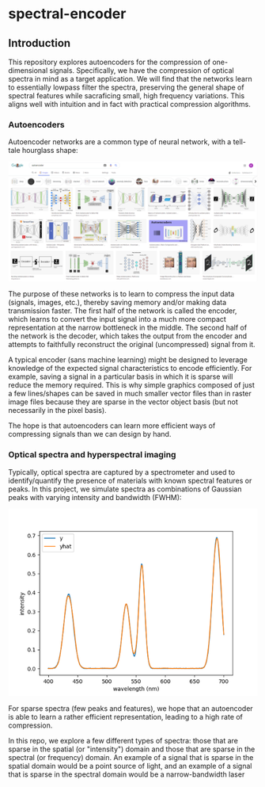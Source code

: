 # spectral-encoder
## Introduction
This repository explores autoencoders for the compression of one-dimensional signals. Specifically, we have the compression of optical spectra in mind as a target application. We will find that the networks learn to essentially lowpass filter the spectra, preserving the general shape of spectral features while sacraficing small, high frequency variations. This aligns well with intuition and in fact with practical compression algorithms.

### Autoencoders
Autoencoder networks are a common type of neural network, with a tell-tale hourglass shape:

![Examples of autoencoders](/images/autoencoder_architectures.png)

The purpose of these networks is to learn to compress the input data (signals, images, etc.), thereby saving memory and/or making data transmission faster. The first half of the network is called the encoder, which learns to convert the input signal into a much more compact representation at the narrow bottleneck in the middle. The second half of the network is the decoder, which takes the output from the encoder and attempts to faithfully reconstruct the original (uncompressed) signal from it.

A typical encoder (sans machine learning) might be designed to leverage knowledge of the expected signal characteristics to encode efficiently. For example, saving a signal in a particular basis in which it is sparse will reduce the memory required. This is why simple graphics composed of just a few lines/shapes can be saved in much smaller vector files than in raster image files because they are sparse in the vector object basis (but not necessarily in the pixel basis).

The hope is that autoencoders can learn more efficient ways of compressing signals than we can design by hand.

### Optical spectra and hyperspectral imaging
Typically, optical spectra are captured by a spectrometer and used to identify/quantify the presence of materials with known spectral features or peaks. In this project, we simulate spectra as combinations of Gaussian peaks with varying intensity and bandwidth (FWHM):

![Examples of simulated spectra](/spectrum1.png)

For sparse spectra (few peaks and features), we hope that an autoencoder is able to learn a rather efficient representation, leading to a high rate of compression.



In this repo, we explore a few different types of spectra: those that are sparse in the spatial (or "intensity") domain and those that are sparse in the spectral (or frequency) domain. An example of a signal that is sparse in the spatial domain would be a point source of light, and an example of a signal that is sparse in the spectral domain would be a narrow-bandwidth laser
